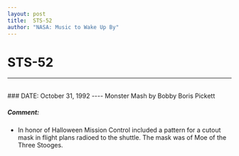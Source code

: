 ```yaml
---
layout: post
title:  STS-52
author: "NASA: Music to Wake Up By"
---
```


# STS-52
----
<br/>
### DATE: October 31, 1992
----
Monster Mash by Bobby Boris Pickett

##### Comment:
* In honor of Halloween Mission Control included a pattern  for a cutout mask in flight plans radioed to the shuttle. The mask was of  Moe of the Three Stooges.
